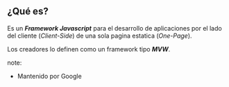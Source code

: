 ## ¿Qué es?

Es un ***Framework Javascript*** para el desarrollo de aplicaciones por el lado del cliente (_Client-Side_) de una sola pagina estatica (_One-Page_). 

Los creadores lo definen como un framework tipo ***MVW***.

note:
- Mantenido por Google